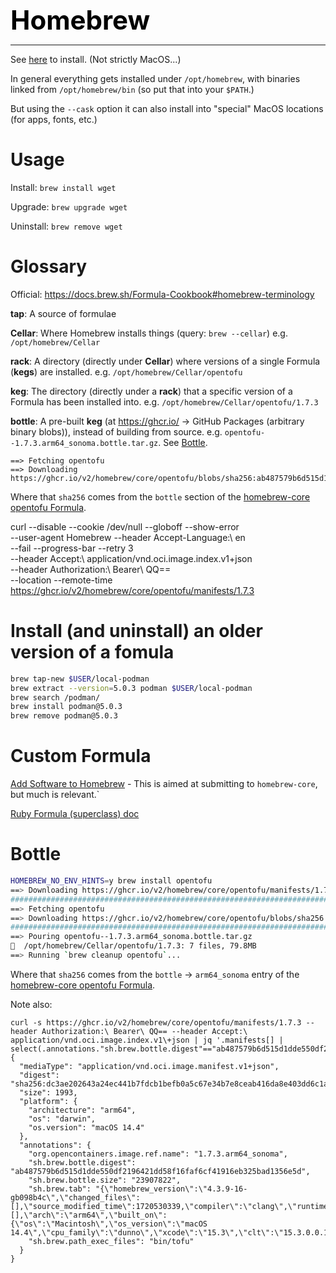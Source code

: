 **<span style="font-size:3em;color:black">Homebrew</span>**
***

See [here](https://brew.sh/) to install.  (Not strictly MacOS...)

In general everything gets installed under ```/opt/homebrew```, with binaries linked from ```/opt/homebrew/bin``` (so put that into your ```$PATH```.)

But using the ```--cask``` option it can also install into "special" MacOS locations (for apps, fonts, etc.)

# Usage

Install: ```brew install wget```

Upgrade: ```brew upgrade wget```

Uninstall: ```brew remove wget```

# Glossary

Official: https://docs.brew.sh/Formula-Cookbook#homebrew-terminology

**tap**: A source of formulae

**Cellar**: Where Homebrew installs things (query: `brew --cellar`)  e.g.  `/opt/homebrew/Cellar`

**rack**: A directory (directly under **Cellar**) where versions of a single Formula (**kegs**) are installed.  e.g. `/opt/homebrew/Cellar/opentofu`

**keg**: The directory (directly under a **rack**) that a specific version of a Formula has been installed into.  e.g. `/opt/homebrew/Cellar/opentofu/1.7.3`

**bottle**: A pre-built **keg** (at https://ghcr.io/ → GitHub Packages (arbitrary binary blobs)), instead of building from source.  e.g. `opentofu--1.7.3.arm64_sonoma.bottle.tar.gz`.  See [Bottle](#Bottle).
```
==> Fetching opentofu
==> Downloading https://ghcr.io/v2/homebrew/core/opentofu/blobs/sha256:ab487579b6d515d1dde550df2196421dd58f16faf6cf41916eb325bad1356e5d
```
Where that `sha256` comes from the `bottle` section of the [homebrew-core opentofu Formula](https://github.com/Homebrew/homebrew-core/blob/master/Formula/o/opentofu.rb).

curl --disable --cookie /dev/null --globoff --show-error \
--user-agent Homebrew --header Accept-Language:\ en \
--fail --progress-bar --retry 3 \
--header Accept:\ application/vnd.oci.image.index.v1\+json \
--header Authorization:\ Bearer\ QQ== \
--location --remote-time \
https://ghcr.io/v2/homebrew/core/opentofu/manifests/1.7.3


# Install (and uninstall) an older version of a fomula
```bash
brew tap-new $USER/local-podman
brew extract --version=5.0.3 podman $USER/local-podman
brew search /podman/
brew install podman@5.0.3
brew remove podman@5.0.3
```

# Custom Formula

[Add Software to Homebrew](https://docs.brew.sh/Adding-Software-to-Homebrew) - This is aimed at submitting to `homebrew-core`, but much is relevant.` 

[Ruby Formula (superclass) doc](https://rubydoc.brew.sh/Formula)

# Bottle
```bash
HOMEBREW_NO_ENV_HINTS=y brew install opentofu
==> Downloading https://ghcr.io/v2/homebrew/core/opentofu/manifests/1.7.3
################################################################################################################################################################################## 100.0%
==> Fetching opentofu
==> Downloading https://ghcr.io/v2/homebrew/core/opentofu/blobs/sha256:ab487579b6d515d1dde550df2196421dd58f16faf6cf41916eb325bad1356e5d
################################################################################################################################################################################## 100.0%
==> Pouring opentofu--1.7.3.arm64_sonoma.bottle.tar.gz
🍺  /opt/homebrew/Cellar/opentofu/1.7.3: 7 files, 79.8MB
==> Running `brew cleanup opentofu`...
```
Where that `sha256` comes from the `bottle` → `arm64_sonoma` entry of the [homebrew-core opentofu Formula](https://github.com/Homebrew/homebrew-core/blob/master/Formula/o/opentofu.rb).

Note also:
```
curl -s https://ghcr.io/v2/homebrew/core/opentofu/manifests/1.7.3 --header Authorization:\ Bearer\ QQ== --header Accept:\ application/vnd.oci.image.index.v1\+json | jq '.manifests[] | select(.annotations."sh.brew.bottle.digest"=="ab487579b6d515d1dde550df2196421dd58f16faf6cf41916eb325bad1356e5d")'
{
  "mediaType": "application/vnd.oci.image.manifest.v1+json",
  "digest": "sha256:dc3ae202643a24ec441b7fdcb1befb0a5c67e34b7e8ceab416da8e403dd6c1a8",
  "size": 1993,
  "platform": {
    "architecture": "arm64",
    "os": "darwin",
    "os.version": "macOS 14.4"
  },
  "annotations": {
    "org.opencontainers.image.ref.name": "1.7.3.arm64_sonoma",
    "sh.brew.bottle.digest": "ab487579b6d515d1dde550df2196421dd58f16faf6cf41916eb325bad1356e5d",
    "sh.brew.bottle.size": "23907822",
    "sh.brew.tab": "{\"homebrew_version\":\"4.3.9-16-gb098b4c\",\"changed_files\":[],\"source_modified_time\":1720530339,\"compiler\":\"clang\",\"runtime_dependencies\":[],\"arch\":\"arm64\",\"built_on\":{\"os\":\"Macintosh\",\"os_version\":\"macOS 14.4\",\"cpu_family\":\"dunno\",\"xcode\":\"15.3\",\"clt\":\"15.3.0.0.1.1708646388\",\"preferred_perl\":\"5.34\"}}",
    "sh.brew.path_exec_files": "bin/tofu"
  }
}
```


